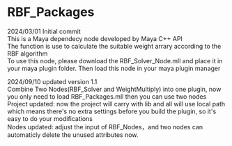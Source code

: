 # RBF_Packages
2024/03/01 Initial commit  
This is a Maya dependecy node developed by Maya C++ API  
The function is use to calculate the suitable weight arrary according to the RBF algorithm  
To use this node, please download the RBF_Solver_Node.mll and place it in your maya plugin folder. Then load this node in your maya plugin manager  

2024/09/10 updated version 1.1  
Combine Two Nodes(RBF_Solver and WeightMultiply) into one plugin, now you only need to load RBF_Packages.mll then you can use two nodes  
Project updated: now the project will carry with lib and all will use local path which means there's no extra settings before you build the plugin, so it's easy to do your modifications  
Nodes updated: adjust the input of RBF_Nodes，and two nodes can automaticly delete the unused attributes now.  
